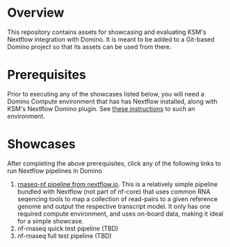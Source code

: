 # Overview
This repository contains assets for showcasing and evaluating KSM's Nextflow integration with Domino. It is meant to be added to a Git-based Domino project so that its assets can be used from there.

# Prerequisites
Prior to executing any of the showcases listed below, you will need a Domino Compute environment that has has Nextflow installed, along with KSM's Nextflow Domino plugin. See [these instructions](./prereq/README.md) to such an environment.

# Showcases
After completing the above prerequisites, click any of the following links to run Nextflow pipelines in Domino

1. [rnaseq-nf pipeline from nextflow.io](./showcases/rnaseq-nf/README.md). This is a relatively simple pipeline bundled with Nextflow (not part of nf-core) that uses common RNA seqencing tools to map a collection of read-pairs to a given reference genome and output the respective transcript model. It only has one required compute environment, and uses on-board data, making it ideal for a simple showcase.
1. nf-rnaseq quick test pipeline (TBD)
1. nf-rnaseq full test pipeline (TBD)